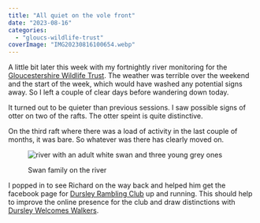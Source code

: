 ```yaml
---
title: "All quiet on the vole front"
date: "2023-08-16"
categories: 
  - "gloucs-wildlife-trust"
coverImage: "IMG20230816100654.webp"
---
```


A little bit later this week with my fortnightly river monitoring for the [Gloucestershire Wildlife Trust](https://www.gloucestershirewildlifetrust.co.uk/volunteer). The weather was terrible over the weekend and the start of the week, which would have washed any potential signs away. So I left a couple of clear days before wandering down today.

It turned out to be quieter than previous sessions. I saw possible signs of otter on two of the rafts. The otter speint is quite distinctive.

On the third raft where there was a load of activity in the last couple of months, it was bare. So whatever was there has clearly moved on.

<figure>

![river with an adult white swan and three young grey ones](images/IMG20230816100841-1024x785.webp)

<figcaption>

Swan family on the river

</figcaption>

</figure>

I popped in to see Richard on the way back and helped him get the facebook page for [Dursley Rambling Club](https://www.dursleyramblingclub.co.uk/) up and running. This should help to improve the online presence for the club and draw distinctions with [Dursley Welcomes Walkers](https://dursleywelcomeswalkers.org.uk/).
